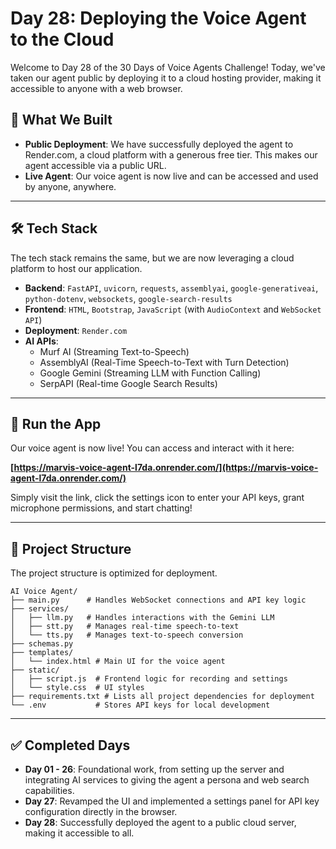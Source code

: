 # Day 28: Deploying the Voice Agent to the Cloud

Welcome to Day 28 of the 30 Days of Voice Agents Challenge\! Today, we've taken our agent public by deploying it to a cloud hosting provider, making it accessible to anyone with a web browser.

## 🧠 What We Built

  * **Public Deployment**: We have successfully deployed the agent to Render.com, a cloud platform with a generous free tier. This makes our agent accessible via a public URL.
  * **Live Agent**: Our voice agent is now live and can be accessed and used by anyone, anywhere.

-----

## 🛠 Tech Stack

The tech stack remains the same, but we are now leveraging a cloud platform to host our application.

  * **Backend**: `FastAPI`, `uvicorn`, `requests`, `assemblyai`, `google-generativeai`, `python-dotenv`, `websockets`, `google-search-results`
  * **Frontend**: `HTML`, `Bootstrap`, `JavaScript` (with `AudioContext` and `WebSocket API`)
  * **Deployment**: `Render.com`
  * **AI APIs**:
      * Murf AI (Streaming Text-to-Speech)
      * AssemblyAI (Real-Time Speech-to-Text with Turn Detection)
      * Google Gemini (Streaming LLM with Function Calling)
      * SerpAPI (Real-time Google Search Results)

-----

## 🚀 Run the App

Our voice agent is now live\! You can access and interact with it here:

**[https://marvis-voice-agent-l7da.onrender.com/](https://marvis-voice-agent-l7da.onrender.com/)**

Simply visit the link, click the settings icon to enter your API keys, grant microphone permissions, and start chatting\!

-----

## 📂 Project Structure

The project structure is optimized for deployment.

```
AI Voice Agent/
├── main.py      # Handles WebSocket connections and API key logic
├── services/
│   ├── llm.py   # Handles interactions with the Gemini LLM
│   ├── stt.py   # Manages real-time speech-to-text
│   └── tts.py   # Manages text-to-speech conversion
├── schemas.py
├── templates/
│   └── index.html # Main UI for the voice agent
├── static/
│   ├── script.js  # Frontend logic for recording and settings
│   └── style.css  # UI styles
├── requirements.txt # Lists all project dependencies for deployment
└── .env           # Stores API keys for local development
```

-----

## ✅ Completed Days

  * **Day 01 - 26**: Foundational work, from setting up the server and integrating AI services to giving the agent a persona and web search capabilities.
  * **Day 27**: Revamped the UI and implemented a settings panel for API key configuration directly in the browser.
  * **Day 28**: Successfully deployed the agent to a public cloud server, making it accessible to all.
